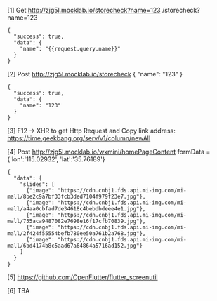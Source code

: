 [1] Get http://zjg5l.mocklab.io/storecheck?name=123
    /storecheck?name=123

    {
      "success": true,
      "data": {
        "name": "{{request.query.name}}"
      }
    }

[2] Post http://zjg5l.mocklab.io/storecheck
    {
      "name": "123"
    }

    {
      "success": true,
      "data": {
        "name": "123"
      }
    }

[3] F12 -> XHR to get Http Request and Copy link address:
    https://time.geekbang.org/serv/v1/column/newAll

[4] Post http://zjg5l.mocklab.io/wxmini/homePageContent
    formData = {'lon':'115.02932', 'lat':'35.76189'}

    {
      "data": {
        "slides": [
          {"image": "https://cdn.cnbj1.fds.api.mi-img.com/mi-mall/8be2c9a7bf33fcb3ded7104f979f23e7.jpg"},
          {"image": "https://cdn.cnbj1.fds.api.mi-img.com/mi-mall/a4aa0cbfad7de34618c4bebdbdeee4e1.jpg"},
          {"image": "https://cdn.cnbj1.fds.api.mi-img.com/mi-mall/755aca9487082e7698e16f17cfb70839.jpg"},
          {"image": "https://cdn.cnbj1.fds.api.mi-img.com/mi-mall/2f424f55554befb780ee50a761b2a768.jpg"},
          {"image": "https://cdn.cnbj1.fds.api.mi-img.com/mi-mall/6bd4174b8c5aad67a64864a5716ad152.jpg"}
        ]
      }
    }

[5] https://github.com/OpenFlutter/flutter_screenutil

[6] TBA
